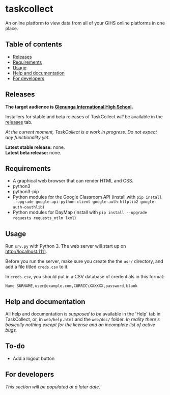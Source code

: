 # taskcollect
An online platform to view data from all of your GIHS online platforms in one place.

## Table of contents
* [Releases](#releases)
* [Requirements](#requirements)
* [Usage](#usage)
* [Help and documentation](#help-and-documentation)
* [For developers](#for-developers)

## Releases
**The target audience is [Glenunga International High School](https://en.wikipedia.org/wiki/Glenunga_International_High_School).**

Installers for stable and beta releases of TaskCollect *will* be available in the [releases](https://github.com/taskcollect/taskcollect/releases) tab.

*At the current moment, TaskCollect is a work in progress. Do not expect any functionality yet.*

**Latest stable release:** none.<br>
**Latest beta release:** none.

## Requirements
* A graphical web browser that can render HTML and CSS.
* python3
* python3-pip
* Python modules for the Google Classroom API (install with `pip install --upgrade google-api-python-client google-auth-httplib2 google-auth-oauthlib`)
* Python modules for DayMap (install with `pip install --upgrade requests requests_ntlm lxml`)

## Usage
Run `srv.py` with Python 3. The web server will start up on [http://localhost:1111](http://localhost:1111).

Before you run the server, make sure you create the the `usr/` directory, and add a file titled `creds.csv` to it.

In `creds.csv`, you should put in a CSV database of credentials in this format:

```
Name SURNAME,user@example.com,CURRIC\XXXXXX,password,blank
```

## Help and documentation
All help and documentation is *supposed to be* available in the 'Help' tab in TaskCollect, or, in `web/help.html` and the `web/doc/` folder. *In reality there's basically nothing except for the license and an incomplete list of active bugs.*

## To-do
 * Add a logout button

## For developers
*This section will be populated at a later date.*
